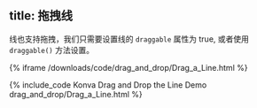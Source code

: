 title: 拖拽线
---

线也支持拖拽，我们只需要设置线的 `draggable` 属性为 true, 或者使用 `draggable()` 方法设置。

{% iframe /downloads/code/drag_and_drop/Drag_a_Line.html %}

{% include_code Konva Drag and Drop the Line Demo drag_and_drop/Drag_a_Line.html %}